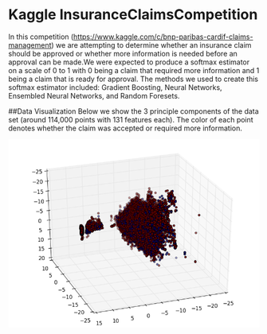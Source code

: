 # Kaggle InsuranceClaimsCompetition
In this competition (https://www.kaggle.com/c/bnp-paribas-cardif-claims-management) we are attempting to determine whether an insurance claim should be approved or whether more information is needed before an approval can be made.We were expected to produce a softmax estimator on a scale of 0 to 1 with 0 being a claim that required more information and 1 being a claim that is ready for approval. The methods we used to create this softmax estimator included: Gradient Boosting, Neural Networks, Ensembled Neural Networks, and Random Foresets. 

##Data Visualization
Below we show the 3 principle components of the data set (around 114,000 points with 131 features each). The color of each point denotes whether the claim was accepted or required more information. 


![](./images/PCA.png)
